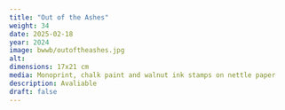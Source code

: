 ```yaml
---
title: "Out of the Ashes"
weight: 34
date: 2025-02-18
year: 2024
image: bwwb/outoftheashes.jpg
alt: 
dimensions: 17x21 cm
media: Monoprint, chalk paint and walnut ink stamps on nettle paper
description: Avaliable
draft: false
---
```


